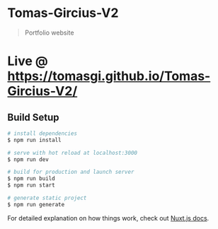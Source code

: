 # Tomas-Gircius-V2

> Portfolio website

# Live @ https://tomasgi.github.io/Tomas-Gircius-V2/

## Build Setup

``` bash
# install dependencies
$ npm run install

# serve with hot reload at localhost:3000
$ npm run dev

# build for production and launch server
$ npm run build
$ npm run start

# generate static project
$ npm run generate
```

For detailed explanation on how things work, check out [Nuxt.js docs](https://nuxtjs.org).
